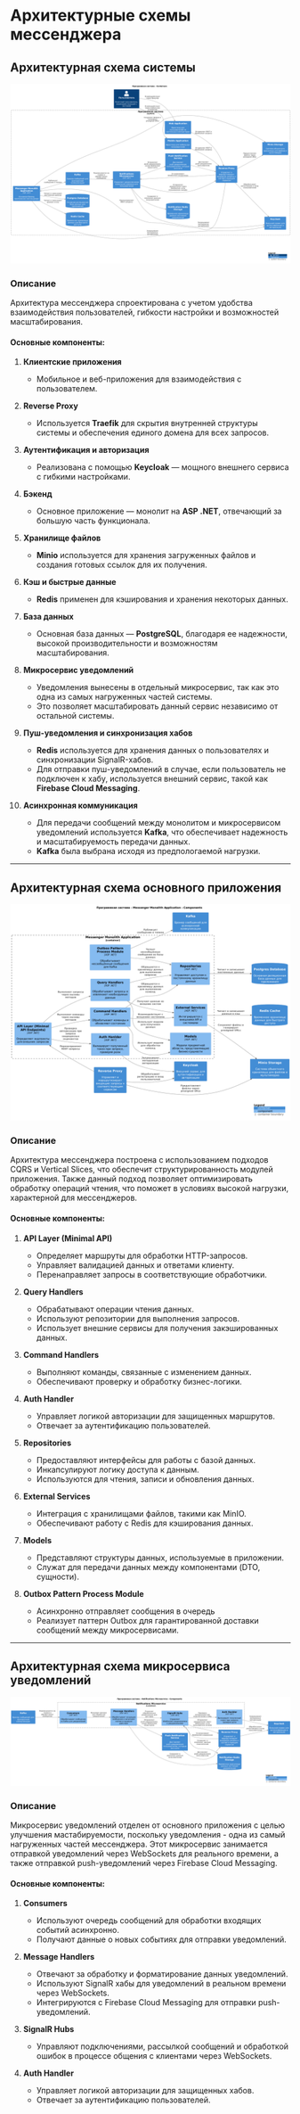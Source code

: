 # Архитектурные схемы мессенджера

## Архитектурная схема системы

![Схема системы](schemas/SoftwareSystemSchema.png)

### Описание

Архитектура мессенджера спроектирована с учетом удобства взаимодействия пользователей, гибкости настройки и возможностей масштабирования.  

#### Основные компоненты:

1. **Клиентские приложения**  
   - Мобильное и веб-приложения для взаимодействия с пользователем.  

2. **Reverse Proxy**  
   - Используется **Traefik** для скрытия внутренней структуры системы и обеспечения единого домена для всех запросов.  

3. **Аутентификация и авторизация**  
   - Реализована с помощью **Keycloak** — мощного внешнего сервиса с гибкими настройками.  

4. **Бэкенд**  
   - Основное приложение — монолит на **ASP .NET**, отвечающий за большую часть функционала.  

5. **Хранилище файлов**  
   - **Minio** используется для хранения загруженных файлов и создания готовых ссылок для их получения.  

6. **Кэш и быстрые данные**  
   - **Redis** применен для кэширования и хранения некоторых данных.  

7. **База данных**  
   - Основная база данных — **PostgreSQL**, благодаря ее надежности, высокой производительности и возможностям масштабирования.

8. **Микросервис уведомлений**  
   - Уведомления вынесены в отдельный микросервис, так как это одна из самых нагруженных частей системы. 
   - Это позволяет масштабировать данный сервис независимо от остальной системы.  

9. **Пуш-уведомления и синхронизация хабов**  
   - **Redis** используется для хранения данных о пользователях и синхронизации SignalR-хабов.  
   - Для отправки пуш-уведомлений в случае, если пользователь не подключен к хабу, используется внешний сервис, такой как **Firebase Cloud Messaging**.  

10. **Асинхронная коммуникация**  
    - Для передачи сообщений между монолитом и микросервисом уведомлений используется **Kafka**, что обеспечивает надежность и масштабируемость передачи данных.
    - **Kafka** была выбрана исходя из предпологаемой нагрузки.  


---

## Архитектурная схема основного приложения

![Схема основного приложения](schemas/MainApplicationSchema.png)

### Описание

Архитектура мессенджера построена с использованием подходов CQRS и Vertical Slices, что обеспечит структурированность модулей приложения. 
Также данный подход позволяет оптимизировать обработку операций чтения, что поможет в условиях высокой нагрузки, характерной для мессенджеров.

#### Основные компоненты:

1. **API Layer (Minimal API)**
   - Определяет маршруты для обработки HTTP-запросов.
   - Управляет валидацией данных и ответами клиенту.
   - Перенаправляет запросы в соответствующие обработчики.

2. **Query Handlers**
   - Обрабатывают операции чтения данных.
   - Используют репозитории для выполнения запросов.
   - Использует внешние сервисы для получения закэшированных данных.

3. **Command Handlers**
   - Выполняют команды, связанные с изменением данных.
   - Обеспечивают проверку и обработку бизнес-логики.

4. **Auth Handler**
   - Управляет логикой авторизации для защищенных маршрутов.
   - Отвечает за аутентификацию пользователей.

5. **Repositories**
   - Предоставляют интерфейсы для работы с базой данных.
   - Инкапсулируют логику доступа к данным.
   - Используются для чтения, записи и обновления данных.

6. **External Services**
   - Интеграция с хранилищами файлов, такими как MinIO.
   - Обеспечивают работу с Redis для кэширования данных.

7. **Models**
   - Представляют структуры данных, используемые в приложении.
   - Служат для передачи данных между компонентами (DTO, сущности).

8. **Outbox Pattern Process Module**
   - Асинхронно отправляет сообщения в очередь 
   - Реализует паттерн Outbox для гарантированной доставки сообщений между микросервисами.

---

## Архитектурная схема микросервиса уведомлений

![Схема микросервиса уведомлений](schemas/NotificationMsSchema.png)

### Описание

Микросервис уведомлений отделен от основного приложения с целью улучшения мастабируемости, поскольку уведомления - одна из самый нагруженных частей мессенджера.
Этот микросервис занимается отправкой уведомлений через WebSockets для реального времени, а также отправкой push-уведомлений через Firebase Cloud Messaging.

#### Основные компоненты:

1. **Consumers**
   - Используют очередь сообщений для обработки входящих событий асинхронно.
   - Получают данные о новых событиях для отправки уведомлений.

2. **Message Handlers**
   - Отвечают за обработку и форматирование данных уведомлений.
   - Используют SignalR хабы для уведомлений в реальном времени через WebSockets.
   - Интегрируются с Firebase Cloud Messaging для отправки push-уведомлений.

3. **SignalR Hubs**
   - Управляют подключениями, рассылкой сообщений и обработкой ошибок в процессе общения с клиентами через WebSockets.

4. **Auth Handler**
   - Управляет логикой авторизации для защищенных хабов.
   - Отвечает за аутентификацию пользователей.
